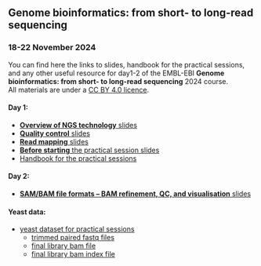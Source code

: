 ## Genome bioinformatics: from short- to long-read sequencing  
### 18-22 November 2024  

You can find here the links to slides, handbook for the practical sessions, 
and any other useful resource for day1-2 of the EMBL-EBI 
**Genome bioinformatics: from short- to long-read sequencing** 
2024 course.  
All materials are under a [CC BY 4.0 licence](https://creativecommons.org/licenses/by/4.0/).  


#### Day 1:  

* [**Overview of NGS technology** slides](https://docs.google.com/presentation/d/1uMzTZTTWWmD0hmITLsxtIbtFL4F7osgSYGybjD9OCJ4/edit?usp=sharing)  
* [**Quality control** slides]()  
* [**Read mapping** slides](https://docs.google.com/presentation/d/1jSJF9-5xcHeSIr1ksWw7HRNeQnSU7hDMsDEEpAXsuJ8/edit?usp=sharing)  
* [**Before starting** the practical session slides](https://docs.google.com/presentation/d/1Dxum5R1DNrtSvcAqTEuxIOdgVM6XKb4F7WaBmRWNark/edit?usp=sharing)  
* [Handbook for the practical sessions](https://github.com/cbatini/training_materials/blob/main/EBI_NGS_Nov2024/days1_2_mapping_variant_calling_handbook_Nov2024.md)  
  
#### Day 2:  

* [**SAM/BAM file formats – BAM refinement, QC, and visualisation** slides](https://docs.google.com/presentation/d/1Vo9PXBeGumd_LCvTxpdmD7UERRlqM_bgtXpvRdTR1Ao/edit?usp=sharing)  


#### Yeast data:  

* [yeast dataset for practical sessions](https://drive.google.com/file/d/1JlfiNTWTsCjn1WsL5e1F32oJX9MKl1Yw/view?usp=share_link)  
	+ [trimmed paired fastq files](https://drive.google.com/file/d/1qk03tuGBv3JMJninSCumK4NPtn4_eSaN/view?usp=sharing)  
	+ [final library bam file](https://drive.google.com/file/d/1gjPlPUGjYb4djLgDUkz3_JasN8ya1IUJ/view?usp=sharing)  
	+ [final library bam index file](https://drive.google.com/file/d/1u7qTMsVF-RBHG2nD8EbKaDosLMIkeaYv/view?usp=sharing)  
